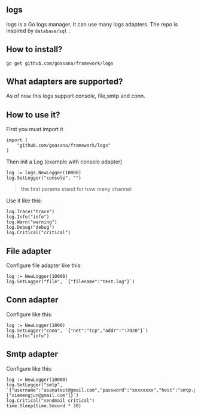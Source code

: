 ## logs
logs is a Go logs manager. It can use many logs adapters. The repo is inspired by `database/sql` .


## How to install?

	go get github.com/goasana/framework/logs


## What adapters are supported?

As of now this logs support console, file,smtp and conn.


## How to use it?

First you must import it

```golang
import (
	"github.com/goasana/framework/logs"
)
```

Then init a Log (example with console adapter)

```golang
log := logs.NewLogger(10000)
log.SetLogger("console", "")
```

> the first params stand for how many channel

Use it like this:

```golang
log.Trace("trace")
log.Info("info")
log.Warn("warning")
log.Debug("debug")
log.Critical("critical")
```

## File adapter

Configure file adapter like this:

```golang
log := NewLogger(10000)
log.SetLogger("file", `{"filename":"test.log"}`)
```

## Conn adapter

Configure like this:

```golang
log := NewLogger(1000)
log.SetLogger("conn", `{"net":"tcp","addr":":7020"}`)
log.Info("info")
```

## Smtp adapter

Configure like this:

```golang
log := NewLogger(10000)
log.SetLogger("smtp", `{"username":"asanatest@gmail.com","password":"xxxxxxxx","host":"smtp.gmail.com:587","sendTos":["xiemengjun@gmail.com"]}`)
log.Critical("sendmail critical")
time.Sleep(time.Second * 30)
```

